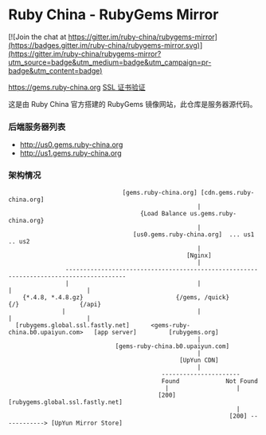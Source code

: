 # Ruby China - RubyGems Mirror

[![Join the chat at https://gitter.im/ruby-china/rubygems-mirror](https://badges.gitter.im/ruby-china/rubygems-mirror.svg)](https://gitter.im/ruby-china/rubygems-mirror?utm_source=badge&utm_medium=badge&utm_campaign=pr-badge&utm_content=badge)

https://gems.ruby-china.org [SSL 证书验证](https://www.ssllabs.com/ssltest/analyze.html?d=gems.ruby-china.org)

这是由 Ruby China 官方搭建的 RubyGems 镜像网站，此仓库是服务器源代码。

### 后端服务器列表

- http://us0.gems.ruby-china.org
- http://us1.gems.ruby-china.org

### 架构情况

```
                                [gems.ruby-china.org] [cdn.gems.ruby-china.org]
                                                     |
                                     {Load Balance us.gems.ruby-china.org}
                                                     |
                                   [us0.gems.ruby-china.org]  ... us1 .. us2
                                                     |
                                                  [Nginx]
                                                     |
                ---------------------------------------------------------------------------------------
                |                                    |                          |                     |
    {*.4.8, *.4.8.gz}                          {/gems, /quick}                 {/}                 {/api}
               |                                     |                          |                     |
  [rubygems.global.ssl.fastly.net]      <gems-ruby-china.b0.upaiyun.com>   [app server]         [rubygems.org]
                                                     |     
                              [gems-ruby-china.b0.upaiyun.com]
                                                     |
                                                [UpYun CDN]
                                                     |
                                           ----------------------
                                           Found             Not Found
                                            |                   |
                                          [200]       [rubygems.global.ssl.fastly.net]
                                                                |
                                                              [200] ------------> [UpYun Mirror Store]

```
